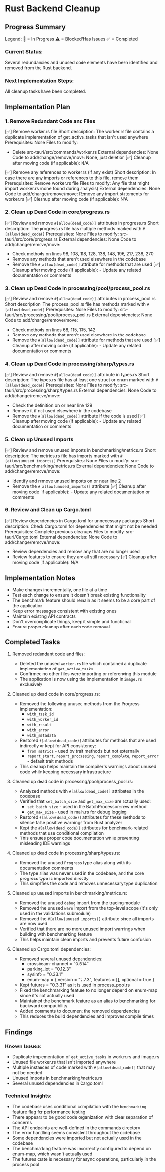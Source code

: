# Rust Backend Cleanup

## Progress Summary

Legend:
🔄 = In Progress
⚠️ = Blocked/Has Issues
✅ = Completed

### Current Status:
Several redundancies and unused code elements have been identified and removed from the Rust backend.

### Next Implementation Steps:
All cleanup tasks have been completed.


## Implementation Plan

### 1. Remove Redundant Code and Files

[✅] Remove worker.rs file
   Short description: The worker.rs file contains a duplicate implementation of get_active_tasks that isn't used anywhere
   Prerequisites: None
   Files to modify: 
   - Delete src-tauri/src/commands/worker.rs
   External dependencies: None
   Code to add/change/remove/move: None, just deletion
   [✅] Cleanup after moving code (if applicable): N/A

[✅] Remove any references to worker.rs (if any exist)
   Short description: In case there are any imports or references to this file, remove them
   Prerequisites: Remove worker.rs file
   Files to modify: Any file that might import worker.rs (none found during analysis)
   External dependencies: None
   Code to add/change/remove/move: Remove any import statements for worker.rs
   [✅] Cleanup after moving code (if applicable): N/A

### 2. Clean up Dead Code in core/progress.rs

[✅] Review and remove `#[allow(dead_code)]` attributes in progress.rs
   Short description: The progress.rs file has multiple methods marked with `#[allow(dead_code)]`
   Prerequisites: None
   Files to modify: src-tauri/src/core/progress.rs
   External dependencies: None
   Code to add/change/remove/move:
   - Check methods on lines 98, 108, 118, 128, 138, 148, 196, 217, 238, 270
   - Remove any methods that aren't used elsewhere in the codebase
   - Remove the `#[allow(dead_code)]` attribute for methods that are used
   [✅] Cleanup after moving code (if applicable):
    - Update any related documentation or comments

### 3. Clean up Dead Code in processing/pool/process_pool.rs

[✅] Review and remove `#[allow(dead_code)]` attributes in process_pool.rs
   Short description: The process_pool.rs file has methods marked with `#[allow(dead_code)]`
   Prerequisites: None
   Files to modify: src-tauri/src/processing/pool/process_pool.rs
   External dependencies: None
   Code to add/change/remove/move:
   - Check methods on lines 68, 115, 135, 142
   - Remove any methods that aren't used elsewhere in the codebase
   - Remove the `#[allow(dead_code)]` attribute for methods that are used
   [✅] Cleanup after moving code (if applicable):
    - Update any related documentation or comments

### 4. Clean up Dead Code in processing/sharp/types.rs

[✅] Review and remove `#[allow(dead_code)]` attribute in types.rs
   Short description: The types.rs file has at least one struct or enum marked with `#[allow(dead_code)]`
   Prerequisites: None
   Files to modify: src-tauri/src/processing/sharp/types.rs
   External dependencies: None
   Code to add/change/remove/move:
   - Check the definition on or near line 129
   - Remove it if not used elsewhere in the codebase
   - Remove the `#[allow(dead_code)]` attribute if the code is used
   [✅] Cleanup after moving code (if applicable):
    - Update any related documentation or comments

### 5. Clean up Unused Imports

[✅] Review and remove unused imports in benchmarking/metrics.rs
   Short description: The metrics.rs file has imports marked with `#[allow(unused_imports)]`
   Prerequisites: None
   Files to modify: src-tauri/src/benchmarking/metrics.rs
   External dependencies: None
   Code to add/change/remove/move:
   - Identify and remove unused imports on or near line 2
   - Remove the `#[allow(unused_imports)]` attribute
   [✅] Cleanup after moving code (if applicable):
    - Update any related documentation or comments

### 6. Review and Clean up Cargo.toml

[✅] Review dependencies in Cargo.toml for unnecessary packages
   Short description: Check Cargo.toml for dependencies that might not be needed
   Prerequisites: Complete previous cleanups
   Files to modify: src-tauri/Cargo.toml
   External dependencies: None
   Code to add/change/remove/move:
   - Review dependencies and remove any that are no longer used
   - Review features to ensure they are all still necessary
   [✅] Cleanup after moving code (if applicable): N/A


## Implementation Notes
- Make changes incrementally, one file at a time
- Test each change to ensure it doesn't break existing functionality
- The benchmark feature should remain as it seems to be a core part of the application
- Keep error messages consistent with existing ones
- Maintain existing API contracts
- Don't overcomplicate things, keep it simple and functional
- Ensure proper cleanup after each code removal


## Completed Tasks

1. Removed redundant code and files:
   - Deleted the unused `worker.rs` file which contained a duplicate implementation of `get_active_tasks`
   - Confirmed no other files were importing or referencing this module
   - The application is now using the implementation in `image.rs` exclusively

2. Cleaned up dead code in core/progress.rs:
   - Removed the following unused methods from the Progress implementation:
     - `with_task_id`
     - `with_worker_id`
     - `with_result`
     - `with_error`
     - `with_metadata`
   - Restored `#[allow(dead_code)]` attributes for methods that are used indirectly or kept for API consistency:
     - `from_metrics` - used by trait methods but not externally
     - `report_start`, `report_processing`, `report_complete`, `report_error` - default trait methods
   - This cleanup helps maintain the compiler's warnings about unused code while keeping necessary infrastructure

3. Cleaned up dead code in processing/pool/process_pool.rs:
   - Analyzed methods with `#[allow(dead_code)]` attributes in the codebase
   - Verified that `set_batch_size` and `get_max_size` are actually used:
     - `set_batch_size` - used in the BatchProcessor::new method
     - `get_max_size` - used in main.rs for debug logging
   - Restored `#[allow(dead_code)]` attributes for these methods to silence false positive warnings from Rust analyzer
   - Kept the `#[allow(dead_code)]` attributes for benchmark-related methods that use conditional compilation
   - This ensures proper code documentation while preventing misleading IDE warnings

4. Cleaned up dead code in processing/sharp/types.rs:
   - Removed the unused `Progress` type alias along with its documentation comments
   - The type alias was never used in the codebase, and the core progress type is imported directly
   - This simplifies the code and removes unnecessary type duplication

5. Cleaned up unused imports in benchmarking/metrics.rs:
   - Removed the unused `debug` import from the tracing module
   - Removed the unused `warn` import from the top-level scope (it's only used in the validations submodule)
   - Removed the `#[allow(unused_imports)]` attribute since all imports are now used
   - Verified that there are no more unused import warnings when building with benchmarking feature
   - This helps maintain clean imports and prevents future confusion

6. Cleaned up Cargo.toml dependencies:
   - Removed several unused dependencies:
     - crossbeam-channel = "0.5.14"
     - parking_lot = "0.12.3"
     - sysinfo = "0.33.1"
     - enum-map = { version = "2.7.3", features = [], optional = true }
   - Kept futures = "0.3.31" as it is used in process_pool.rs
   - Fixed the benchmarking feature to no longer depend on enum-map since it's not actually used
   - Maintained the benchmark feature as an alias to benchmarking for backward compatibility
   - Added comments to document the removed dependencies
   - This reduces the build dependencies and improves compile times


## Findings

### Known Issues:
- Duplicate implementation of `get_active_tasks` in worker.rs and image.rs
- Unused file worker.rs that isn't imported anywhere
- Multiple instances of code marked with `#[allow(dead_code)]` that may not be needed
- Unused imports in benchmarking/metrics.rs
- Several unused dependencies in Cargo.toml

### Technical Insights:
- The codebase uses conditional compilation with the `benchmarking` feature flag for performance testing
- There appears to be good code organization with clear separation of concerns
- The API endpoints are well-defined in the commands directory
- The error handling seems consistent throughout the codebase
- Some dependencies were imported but not actually used in the codebase
- The benchmarking feature was incorrectly configured to depend on enum-map, which wasn't actually used
- The futures crate is necessary for async operations, particularly in the process pool